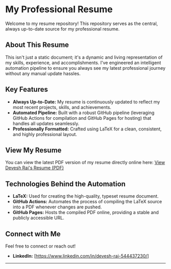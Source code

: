 # My Professional Resume

Welcome to my resume repository! This repository serves as the central, always up-to-date source for my professional resume.

## About This Resume

This isn't just a static document; it's a dynamic and living representation of my skills, experience, and accomplishments. I've engineered an intelligent automation pipeline to ensure you always see my latest professional journey without any manual update hassles.

## Key Features

* **Always Up-to-Date:** My resume is continuously updated to reflect my most recent projects, skills, and achievements.
* **Automated Pipeline:** Built with a robust GitHub pipeline (leveraging GitHub Actions for compilation and GitHub Pages for hosting) that handles all updates seamlessly.
* **Professionally Formatted:** Crafted using LaTeX for a clean, consistent, and highly professional layout.

## View My Resume

You can view the latest PDF version of my resume directly online here:
[View Devesh Rai's Resume (PDF)](https://devesshhh.github.io/resume/resume.pdf)

## Technologies Behind the Automation

* **LaTeX:** Used for creating the high-quality, typeset resume document.
* **GitHub Actions:** Automates the process of compiling the LaTeX source into a PDF whenever changes are pushed.
* **GitHub Pages:** Hosts the compiled PDF online, providing a stable and publicly accessible URL.

## Connect with Me

Feel free to connect or reach out!
* **LinkedIn:** [https://www.linkedin.com/in/devesh-rai-544437230/] 

---
